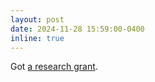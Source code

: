 ```yaml
---
layout: post
date: 2024-11-28 15:59:00-0400
inline: true
---
```


Got <a href="https://galjak.com/projects/aibcms/">a research grant</a>.